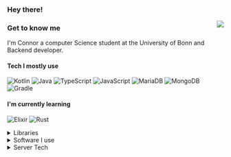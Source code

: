 ### Hey there!

[<img src="https://lanyard-profile-readme.vercel.app/api/292588280304893952" align="right">](https://discord.com/users/292588280304893952)

### Get to know me

I'm Connor a computer Science student at 
the University of Bonn and Backend developer.


#### Tech I mostly use

![Kotlin](https://img.shields.io/badge/kotlin-%237F52FF.svg?style=for-the-badge&logo=kotlin&logoColor=white)
![Java](https://img.shields.io/badge/java-%23ED8B00.svg?style=for-the-badge&logo=openjdk&logoColor=white)
![TypeScript](https://img.shields.io/badge/typescript-%23007ACC.svg?style=for-the-badge&logo=typescript&logoColor=white)
![JavaScript](https://img.shields.io/badge/javascript-%23323330.svg?style=for-the-badge&logo=javascript&logoColor=%23F7DF1E)
![MariaDB](https://img.shields.io/badge/MariaDB-003545?style=for-the-badge&logo=mariadb&logoColor=white)
![MongoDB](https://img.shields.io/badge/MongoDB-%234ea94b.svg?style=for-the-badge&logo=mongodb&logoColor=white)
![Gradle](https://img.shields.io/badge/Gradle-02303A.svg?style=for-the-badge&logo=Gradle&logoColor=white)

#### I'm currently learning

![Elixir](https://img.shields.io/badge/elixir-%234B275F.svg?style=for-the-badge&logo=elixir&logoColor=white)
![Rust](https://img.shields.io/badge/rust-%23000000.svg?style=for-the-badge&logo=rust&logoColor=white)

<details>
  <summary>Libraries</summary>

  ![NodeJS](https://img.shields.io/badge/node.js-6DA55F?style=for-the-badge&logo=node.js&logoColor=white)
  ![Express.js](https://img.shields.io/badge/express.js-%23404d59.svg?style=for-the-badge&logo=express&logoColor=%2361DAFB)
  ![Svelte](https://img.shields.io/badge/svelte-%23f1413d.svg?style=for-the-badge&logo=svelte&logoColor=white)
</details>

<details>
  <summary>Software I use</summary>
  
  ![IntelliJ IDEA](https://img.shields.io/badge/IntelliJIDEA-000000.svg?style=for-the-badge&logo=intellij-idea&logoColor=white)
  ![Visual Studio Code](https://img.shields.io/badge/Visual%20Studio%20Code-0078d7.svg?style=for-the-badge&logo=visual-studio-code&logoColor=white)
  ![macOS](https://img.shields.io/badge/mac%20os-000000?style=for-the-badge&logo=macos&logoColor=F0F0F0)
  ![Windows](https://img.shields.io/badge/Windows-0078D6?style=for-the-badge&logo=windows&logoColor=white)
  ![Spotify](https://img.shields.io/badge/Spotify-1ED760?style=for-the-badge&logo=spotify&logoColor=white)
</details>
<details>
  <summary>Server Tech</summary>
  
  ![Hetzner](https://img.shields.io/badge/Hetzner-D50C2D?style=for-the-badge&logo=Hetzner&logoColor=white)
  ![Caddy](https://img.shields.io/badge/Caddy-1F88C0?style=for-the-badge&logo=Caddy&logoColor=white)
  ![Ubuntu](https://img.shields.io/badge/Ubuntu-E95420?style=for-the-badge&logo=ubuntu&logoColor=white)
</details>
